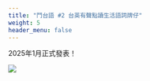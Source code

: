 ```yaml
---
title: "鬥台語 #2 台英有聲點讀生活語詞牌仔"
weight: 5
header_menu: false
---
```


2025年1月正式發表！

![](images/paia2.png)
